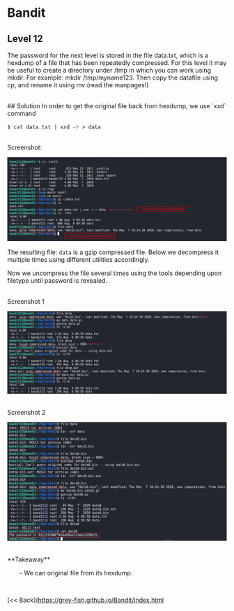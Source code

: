 # Bandit

## Level 12
The password for the next level is stored in the file data.txt, which is a hexdump of a file that has been repeatedly compressed. For this level it may be useful to create a directory under /tmp in which you can work using mkdir. For example: mkdir /tmp/myname123. Then copy the datafile using cp, and rename it using mv (read the manpages!)

<br/>
## Solution
In order to get the original file back from hexdump, we use `xxd` command

```shell
$ cat data.txt | xxd -r > data
```

<br/>
Screenshot:

![Level 12 Image](./images/Level12.png)

The resulting file: `data` is a gzip compressed file. Below we decompress it multiple times using different utilities accordingly.

Now we uncompress the file several times using the tools depending upon filetype until password is revealed.

<br/>
Screenshot 1

![Level 12 Image](./images/Level12.1.png)

<br/>
Screenshot 2

![Level 12 Image](./images/Level12.2.png)

<br/>
<span id=green>**Takeaway**</span><br/>

  - We can original file from its hexdump.<br/>

<br/>

[<< Back](https://grey-fish.github.io/Bandit/index.html
